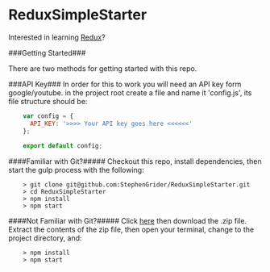 # ReduxSimpleStarter

Interested in learning [Redux](https://www.udemy.com/react-redux/)?

###Getting Started###

There are two methods for getting started with this repo.

###API Key###
In order for this to work you will need an API key form google/youtube.
in the project root create a file and name it 'config.js', its file structure should be:
```javascript
    var config = {
      API_KEY: '>>>> Your API key goes here <<<<<<'
    };
    
    export default config;
```


####Familiar with Git?#####
Checkout this repo, install dependencies, then start the gulp process with the following:

```
	> git clone git@github.com:StephenGrider/ReduxSimpleStarter.git
	> cd ReduxSimpleStarter
	> npm install
	> npm start
```

####Not Familiar with Git?#####
Click [here](https://github.com/StephenGrider/ReactStarter/releases) then download the .zip file.  Extract the contents of the zip file, then open your terminal, change to the project directory, and:

```
	> npm install
	> npm start
```


